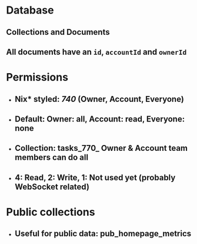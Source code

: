 # Database

## Collections and Documents
## All documents have an `id`, `accountId` and `ownerId`

# Permissions

* ## Nix* styled: _740_ (Owner, Account, Everyone)
* ## Default: Owner: all, Account: read, Everyone: none
* ## Collection: tasks_770_ Owner & Account team members can do all
* ## 4: Read, 2: Write, 1: Not used yet (probably WebSocket related)

# Public collections

* ## Useful for public data: pub_homepage_metrics
